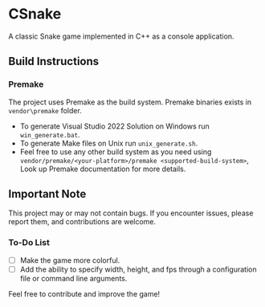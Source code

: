 # CSnake

A classic Snake game implemented in C++ as a console application.

## Build Instructions

### Premake

The project uses Premake as the build system. Premake binaries exists in ```vendor\premake``` folder.

- To generate Visual Studio 2022 Solution on Windows run ```win_generate.bat```.
- To generate Make files on Unix run ```unix_generate.sh```.
- Feel free to use any other build system as you need using ```vendor/premake/<your-platform>/premake <supported-build-system>```, Look up Premake documentation for more details.

## Important Note

This project may or may not contain bugs. If you encounter issues, please report them, and contributions are welcome.

### To-Do List

- [ ] Make the game more colorful.
- [ ] Add the ability to specify width, height, and fps through a configuration file or command line arguments.

Feel free to contribute and improve the game!
